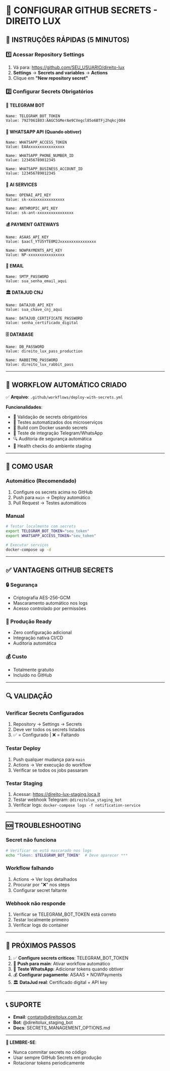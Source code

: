 # 🔐 CONFIGURAR GITHUB SECRETS - DIREITO LUX

## 🎯 INSTRUÇÕES RÁPIDAS (5 MINUTOS)

### 1️⃣ **Acessar Repository Settings**
1. Vá para: https://github.com/SEU_USUARIO/direito-lux
2. **Settings** → **Secrets and variables** → **Actions**
3. Clique em **"New repository secret"**

### 2️⃣ **Configurar Secrets Obrigatórios**

#### 🤖 **TELEGRAM BOT**
```
Name: TELEGRAM_BOT_TOKEN
Value: 7927061803:AAGC5GMerAe9CVegcl85o6BTFj2hqkcjO04
```

#### 📱 **WHATSAPP API** (Quando obtiver)
```
Name: WHATSAPP_ACCESS_TOKEN
Value: EAAxxxxxxxxxxxxxxxx

Name: WHATSAPP_PHONE_NUMBER_ID  
Value: 123456789012345

Name: WHATSAPP_BUSINESS_ACCOUNT_ID
Value: 123456789012345
```

#### 🤖 **AI SERVICES**
```
Name: OPENAI_API_KEY
Value: sk-xxxxxxxxxxxxxxxx

Name: ANTHROPIC_API_KEY
Value: sk-ant-xxxxxxxxxxxxxxxx
```

#### 💰 **PAYMENT GATEWAYS**
```
Name: ASAAS_API_KEY
Value: $aact_YTU5YTE0M2Jxxxxxxxxxxxxxxxx

Name: NOWPAYMENTS_API_KEY
Value: NP-xxxxxxxxxxxxxxxx
```

#### 📧 **EMAIL**
```
Name: SMTP_PASSWORD
Value: sua_senha_email_aqui
```

#### 🏛️ **DATAJUD CNJ**
```
Name: DATAJUD_API_KEY
Value: sua_chave_cnj_aqui

Name: DATAJUD_CERTIFICATE_PASSWORD
Value: senha_certificado_digital
```

#### 🗄️ **DATABASE**
```
Name: DB_PASSWORD
Value: direito_lux_pass_production

Name: RABBITMQ_PASSWORD
Value: direito_lux_rabbit_pass
```

---

## 🔄 **WORKFLOW AUTOMÁTICO CRIADO**

✅ **Arquivo**: `.github/workflows/deploy-with-secrets.yml`

**Funcionalidades**:
- 🔐 Validação de secrets obrigatórios
- 🧪 Testes automatizados dos microserviços
- 🐳 Build com Docker usando secrets
- 📱 Teste de integração Telegram/WhatsApp
- 🔍 Auditoria de segurança automática
- 🏥 Health checks do ambiente staging

---

## 🚀 **COMO USAR**

### **Automático (Recomendado)**
1. Configure os secrets acima no GitHub
2. Push para `main` → Deploy automático
3. Pull Request → Testes automáticos

### **Manual**
```bash
# Testar localmente com secrets
export TELEGRAM_BOT_TOKEN="seu_token"
export WHATSAPP_ACCESS_TOKEN="seu_token"

# Executar serviços
docker-compose up -d
```

---

## ✅ **VANTAGENS GITHUB SECRETS**

### **🔒 Segurança**
- Criptografia AES-256-GCM
- Mascaramento automático nos logs
- Acesso controlado por permissões

### **🚀 Produção Ready**
- Zero configuração adicional
- Integração nativa CI/CD
- Auditoria automática

### **💰 Custo**
- Totalmente gratuito
- Incluído no GitHub

---

## 🔍 **VALIDAÇÃO**

### **Verificar Secrets Configurados**
1. Repository → Settings → Secrets
2. Deve ver todos os secrets listados
3. ✅ = Configurado | ❌ = Faltando

### **Testar Deploy**
1. Push qualquer mudança para `main`
2. Actions → Ver execução do workflow
3. Verificar se todos os jobs passaram

### **Testar Staging**
1. Acessar: https://direito-lux-staging.loca.lt
2. Testar webhook Telegram: `@direitolux_staging_bot`
3. Verificar logs: `docker-compose logs -f notification-service`

---

## 🆘 **TROUBLESHOOTING**

### **Secret não funciona**
```bash
# Verificar se está mascarado nos logs
echo "Token: $TELEGRAM_BOT_TOKEN"  # Deve aparecer ***
```

### **Workflow falhando**
1. Actions → Ver logs detalhados
2. Procurar por "❌" nos steps
3. Configurar secret faltante

### **Webhook não responde**
1. Verificar se TELEGRAM_BOT_TOKEN está correto
2. Testar localmente primeiro
3. Verificar logs do container

---

## 🎯 **PRÓXIMOS PASSOS**

1. ✅ **Configure secrets críticos**: TELEGRAM_BOT_TOKEN
2. 🔄 **Push para main**: Ativar workflow automático  
3. 📱 **Teste WhatsApp**: Adicionar tokens quando obtiver
4. 💰 **Configurar pagamento**: ASAAS + NOWPayments
5. 🏛️ **DataJud real**: Certificado digital + API key

---

## 📞 **SUPORTE**

- **Email**: contato@direitolux.com.br
- **Bot**: @direitolux_staging_bot  
- **Docs**: SECRETS_MANAGEMENT_OPTIONS.md

---

**🔐 LEMBRE-SE**: 
- Nunca commitar secrets no código
- Usar sempre GitHub Secrets em produção
- Rotacionar tokens periodicamente